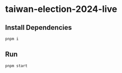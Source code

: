 # taiwan-election-2024-live

## Install Dependencies
 
```sh
pnpm i
```

## Run

```sh
pnpm start
```

